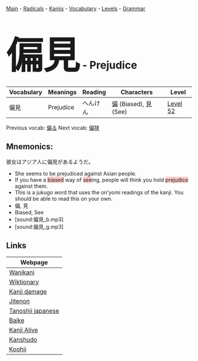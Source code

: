 <style> bigfont {font-size: 100px}</style>
[Main](../README.md) -
[Radicals](../radicals.md) -
[Kanjis](../kanjis.md) -
[Vocabulary](../vocabulary.md) -
[Levels](../levels.md) -
[Grammar](../grammar.md)
# <bigfont> 偏見</bigfont> - Prejudice 

| Vocabulary | Meanings | Reading | Characters | Level |
| --- | --- | --- | --- | --- |
| 偏見 | Prejudice | へんけん |  [偏](../kanjis/偏.md) (Biased), [見](../kanjis/見.md) (See) | [Level 52](../levels/wk_level52.md) |

Previous vocab: [偏る](偏る.md) Next vocab: [偏狭](偏狭.md) 

## Mnemonics:
彼女はアジア人に偏見があるようだ。
* She seems to be prejudiced against Asian people.
* If you have a <span style="background-color:#ffcccb"> biased</span> way of <span style="background-color:#ffcccb"> see</span>ing, people will think you hold <span style="background-color:#ffcccb"> prejudice</span> against them.
* This is a jukugo word that uses the on'yomi readings of the kanji. You should be able to read this on your own.
* 偏, 見
* Biased, See
* [sound:偏見_b.mp3]
* [sound:偏見_g.mp3]


## Links 

| Webpage |
| --- |
| [Wanikani          ](https://www.wanikani.com/kanji/偏見) |
| [Wiktionary        ](https://en.wiktionary.org/wiki/偏見) |
| [Kanji damage      ](http://www.kanjidamage.com/kanji/search?utf8=✓&q=偏見) |
| [Jitenon           ](https://jitenon.com/kanji/偏見) |
| [Tanoshii japanese ](https://www.tanoshiijapanese.com/dictionary/kanji.cfm?k=偏見) |
| [Baike             ](https://baike.baidu.com/item/偏見) |
| [Kanji Alive       ](https://app.kanjialive.com/偏見) |
| [Kanshudo          ](https://www.kanshudo.com/searchmn?q=偏見) |
| [Koohii            ](https://kanji.koohii.com/study/kanji/偏見) |

